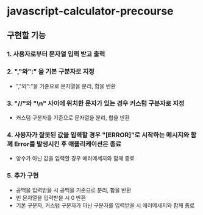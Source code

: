 # javascript-calculator-precourse

## 구현할 기능

### **1. 사용자로부터 문자열 입력 받고 출력**

### **2. ","와":" 을 기본 구분자로 지정**

- ","와":"을 기준으로 문자열을 분리, 합을 반환

### **3. "//"와 "\n" 사이에 위치한 문자가 있는 경우 커스텀 구분자로 지정**

- 커스텀 구분자를 기준으로 문자열을 분리, 합을 반환

### **4. 사용자가 잘못된 값을 입력할 경우 "[ERROR]"로 시작하는 메시지와 함께 Error를 발생시킨 후 애플리케이션은 종료**

- 양수가 아닌 값을 입력할 경우 에러메세지와 함께 종료

### **5. 추가 구현**

- 공백을 입력받을 시 공백을 기준으로 분리, 합을 반환
- 빈 문자열을 입력받을 시 0 반환
- 기본 구분자, 커스텀 구분자가 아닌 구분자를 입력받을 시 에러메세지와 함께 종료
